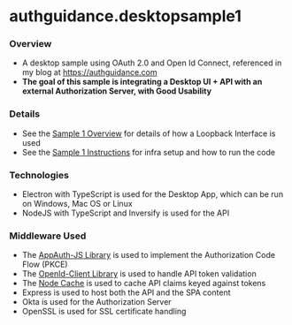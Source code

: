 # authguidance.desktopsample1

### Overview

* A desktop sample using OAuth 2.0 and Open Id Connect, referenced in my blog at https://authguidance.com
* **The goal of this sample is integrating a Desktop UI + API with an external Authorization Server, with Good Usability**

### Details

* See the [Sample 1 Overview](https://authguidance.com/2018/01/11/desktop-apps-overview/) for details of how a Loopback Interface is used
* See the [Sample 1 Instructions](https://authguidance.com/2018/01/17/desktop-app-how-to-run-the-code-sample/) for infra setup and how to run the code

### Technologies

* Electron with TypeScript is used for the Desktop App, which can be run on Windows, Mac OS or Linux
* NodeJS with TypeScript and Inversify is used for the API

### Middleware Used

* The [AppAuth-JS Library](https://github.com/openid/AppAuth-JS/blob/master/README.md) is used to implement the Authorization Code Flow (PKCE)
* The [OpenId-Client Library](https://github.com/panva/node-openid-client) is used to handle API token validation
* The [Node Cache](https://github.com/mpneuried/nodecache) is used to cache API claims keyed against tokens
* Express is used to host both the API and the SPA content
* Okta is used for the Authorization Server
* OpenSSL is used for SSL certificate handling

